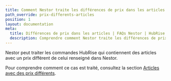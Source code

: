 ```yaml
---
title: Comment Nestor traite les différences de prix dans les articles ?
path_override: prix-differents-articles
position: 1
layout: documentation
meta:
  title: Différences de prix dans les articles | FAQs Nestor | HubRise
  description: Comprendre comment Nestor traite les différences de prix dans les commandes HubRise.
---
```


Nestor peut traiter les commandes HubRise qui contiennent des articles avec un prix différent de celui renseigné dans Nestor.

Pour comprendre comment ce cas est traité, consultez la section [Articles avec des prix différents](/apps/nestor/commandes#prices-differences).

